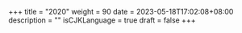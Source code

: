 +++
title = "2020"
weight = 90
date = 2023-05-18T17:02:08+08:00
description = ""
isCJKLanguage = true
draft = false
+++